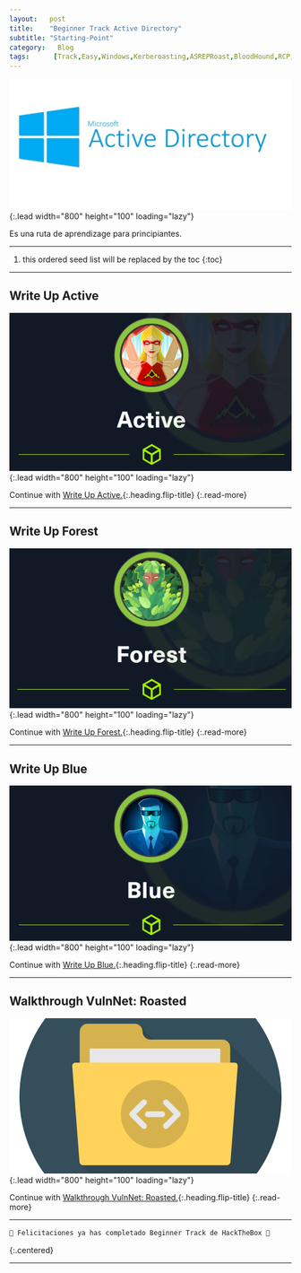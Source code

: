 ```yaml
---
layout:   post
title:    "Beginner Track Active Directory"
subtitle: "Starting-Point"
category:   Blog
tags:      [Track,Easy,Windows,Kerberoasting,ASREPRoast,BloodHound,RCP,EvilWinRM,SMB,Active-Directory,Starting-Point,OSCP,OSEP]
---
```

![list](/assets/img/ad/microsoft-active-directory-1080x501.jpg){:.lead width="800" height="100" loading="lazy"}

Es una ruta de aprendizage para principiantes.

***
<!--more-->

1. this ordered seed list will be replaced by the toc
{:toc}

***

## Write Up Active

![list](/assets/img/active/active.png){:.lead width="800" height="100" loading="lazy"}

Continue with [Write Up Active.](2022-09-20-Active-HTB.md){:.heading.flip-title}
{:.read-more}

***
## Write Up Forest

![list](/assets/img/forest/forest.png){:.lead width="800" height="100" loading="lazy"}

Continue with [Write Up Forest.](2022-09-20-Forest-HTB.md){:.heading.flip-title}
{:.read-more}

***
## Write Up Blue

![list](/assets/img/blue/blue.png){:.lead width="800" height="100" loading="lazy"}

Continue with [Write Up Blue.](2022-09-11-Blue-HTB.md){:.heading.flip-title}
{:.read-more}

***
## Walkthrough VulnNet: Roasted

![list](/assets/img/vulnnet/vulnnet.png){:.lead width="800" height="100" loading="lazy"}

Continue with [Walkthrough VulnNet: Roasted.](2022-09-20-Vulnnet_Roasted-THM.md){:.heading.flip-title}
{:.read-more}

***
```bash
🎉 Felicitaciones ya has completado Beginner Track de HackTheBox 🎉
```
{:.centered}
***